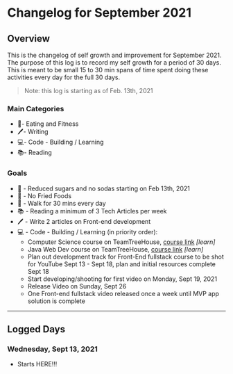 # Changelog for September 2021

## Overview

This is the changelog of self growth and improvement for September 2021. The purpose of this log is to record my self growth for a period of 30 days. This is meant to be small 15 to 30 min spans of time spent doing these activities every day for the full 30 days.

> Note: this log is starting as of Feb. 13th, 2021

### Main Categories

- 🍎- Eating and Fitness
- 🖊- Writing
- 💻- Code - Building / Learning
- 📚- Reading

### Goals

- 🍎 - Reduced sugars and no sodas starting on Feb 13th, 2021
- 🍎 - No Fried Foods
- 🍎 - Walk for 30 mins every day
- 📚 - Reading a minimum of 3 Tech Articles per week
- 🖊 - Write 2 articles on Front-end development
- 💻 - Code - Building / Learning (in priority order):
    - Computer Science course on TeamTreeHouse, [course link](https://teamtreehouse.com/tracks/algorithms-and-data-structures) _[learn]_
    - Java Web Dev course on TeamTreeHouse, [course link](https://teamtreehouse.com/tracks/java-web-development) _[learn]_
    - Plan out development track for Front-End fullstack course to be shot for YouTube Sept 13 - Sept 18, plan and initial resources complete Sept 18
    - Start developing/shooting for first video on Monday, Sept 19, 2021
    - Release Video on Sunday, Sept 26
    - One Front-end fullstack video released once a week until MVP app solution is complete

---

## Logged Days

### Wednesday, Sept 13, 2021

- Starts HERE!!!